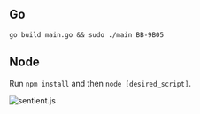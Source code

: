 ## Go
```
go build main.go && sudo ./main BB-9B05
```

## Node
Run `npm install` and then `node [desired_script]`.

![sentient.js](/gifs/sentient.gif)
